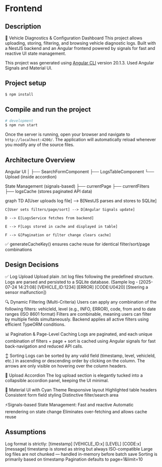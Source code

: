 # Frontend

## Description

🚗 Vehicle Diagnostics & Configuration Dashboard
This project allows uploading, storing, filtering, and browsing vehicle diagnostic logs. Built with a NestJS backend and an Angular frontend powered by signals for fast and reactive UI state management.

This project was generated using [Angular CLI](https://github.com/angular/angular-cli) version 20.1.3. Used Angular Signals and Material UI.

## Project setup

```bash
$ npm install
```

## Compile and run the project

```bash
# development
$ npm run start
```

Once the server is running, open your browser and navigate to `http://localhost:4200/`. The application will automatically reload whenever you modify any of the source files.

## Architecture Overview

Angular UI
   │
   ├── SearchFormComponent
   ├── LogsTableComponent
   └── Upload (inside accordion)

State Management (signals-based)
   ├── currentPage
   ├── currentFilters
   ├── logsCache (stores paginated API data)


   graph TD
    A[User uploads log file] --> B[NestJS parses and stores to SQLite]


    C[User sets filters/page/sort] --> D[Angular Signals update]

    D --> E[LogsService fetches from backend]
    
    E --> F[Logs stored in cache and displayed in table]
    
    F --> G[Pagination or filter change clears cache]
✅ generateCacheKey() ensures cache reuse for identical filter/sort/page combinations

## Design Decisions

✅ Log Upload
Upload plain .txt log files following the predefined structure. Logs are parsed and persisted to a SQLite database.
(Sample log - [2025-07-24 14:21:08] [VEHICLE_ID:1234] [ERROR] [CODE:U0420] [Steering a
sensor malfunction])

🔍 Dynamic Filtering (Multi-Criteria)
Users can apply any combination of the following filters:
vehicleId, level (e.g., INFO, ERROR), code, from and to date ranges (ISO 8601 format)
Filters are combinable, meaning users can filter by multiple fields simultaneously. Backend applies all active filters using efficient TypeORM conditions.

📊 Pagination & Page-Level Caching
Logs are paginated, and each unique combination of filters + page + sort is cached using Angular signals for fast back-navigation and reduced API calls.

↕️ Sorting
Logs can be sorted by any valid field (timestamp, level, vehicleId, etc.) in ascending or descending order by clicking on the column. The arrows are only visible on hovering over the column headers.

📁 Upload Accordion
The log upload section is elegantly tucked into a collapsible accordion panel, keeping the UI minimal.

🎨 Material UI with Cyan Theme
Responsive layout
Highlighted table headers
Consistent form field styling
Distinctive filter/search area

⚡Signals-based State Management:
Fast and reactive
Automatic rerendering on state change
Eliminates over-fetching and allows cache reuse



## Assumptions
Log format is strictly:
[timestamp] [VEHICLE_ID:x] [LEVEL] [CODE:x] [message]
timestamp is stored as string but always ISO-compatible
Large log files are not chunked — handled in-memory before batch save
Sorting is primarily based on timestamp
Pagination defaults to page=1&limit=10
